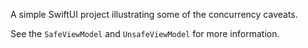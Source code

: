 A simple SwiftUI project illustrating some of the concurrency caveats.

See the `SafeViewModel` and `UnsafeViewModel` for more information.

